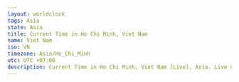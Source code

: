 ```yaml
---
layout: worldclock
tags: Asia
state: Asia
title: Current Time in Ho Chi Minh, Viet Nam
name: Viet Nam
iso: VN
timezone: Asia/Ho_Chi_Minh
utc: UTC +07:06
description: Current Time in Ho Chi Minh, Viet Nam [Live], Asia. Live update now time in Ho Chi Minh, timezone Asia/Ho_Chi_Minh, UTC +07:06, Country ISO code & Current Local Time.
---
```



